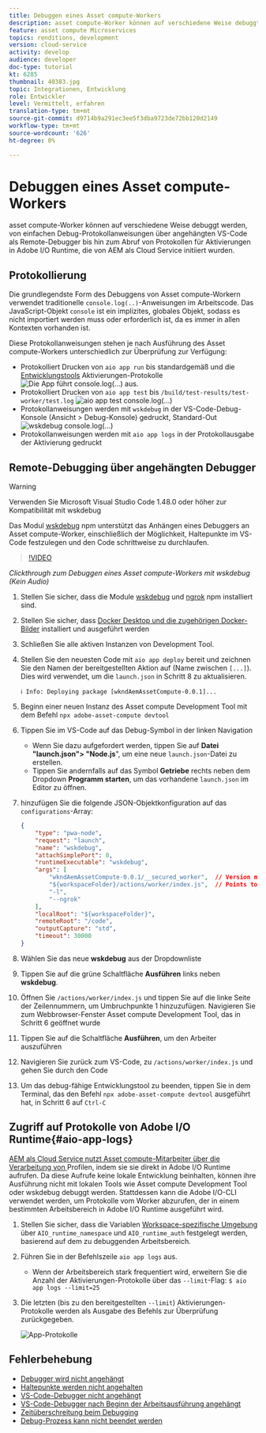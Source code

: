 ```yaml
---
title: Debuggen eines Asset compute-Workers
description: asset compute-Worker können auf verschiedene Weise debuggt werden, von einfachen Debug-Protokollanweisungen über angehängten VS-Code als Remote-Debugger bis hin zum Abruf von Protokollen für Aktivierungen in Adobe I/O Runtime, die von AEM als Cloud Service initiiert wurden.
feature: asset compute Microservices
topics: renditions, development
version: cloud-service
activity: develop
audience: developer
doc-type: tutorial
kt: 6285
thumbnail: 40383.jpg
topic: Integrationen, Entwicklung
role: Entwickler
level: Vermittelt, erfahren
translation-type: tm+mt
source-git-commit: d9714b9a291ec3ee5f3dba9723de72bb120d2149
workflow-type: tm+mt
source-wordcount: '626'
ht-degree: 0%

---
```



# Debuggen eines Asset compute-Workers

asset compute-Worker können auf verschiedene Weise debuggt werden, von einfachen Debug-Protokollanweisungen über angehängten VS-Code als Remote-Debugger bis hin zum Abruf von Protokollen für Aktivierungen in Adobe I/O Runtime, die von AEM als Cloud Service initiiert wurden.

## Protokollierung

Die grundlegendste Form des Debuggens von Asset compute-Workern verwendet traditionelle `console.log(..)`-Anweisungen im Arbeitscode. Das JavaScript-Objekt `console` ist ein implizites, globales Objekt, sodass es nicht importiert werden muss oder erforderlich ist, da es immer in allen Kontexten vorhanden ist.

Diese Protokollanweisungen stehen je nach Ausführung des Asset compute-Workers unterschiedlich zur Überprüfung zur Verfügung:

+ Protokolliert Drucken von `aio app run` bis standardgemäß und die [Entwicklungstools](../develop/development-tool.md) Aktivierungen-Protokolle
   ![Die App führt console.log(...) aus.](./assets/debug/console-log__aio-app-run.png)
+ Protokolliert Drucken von `aio app test` bis `/build/test-results/test-worker/test.log`
   ![aio app test console.log(...)](./assets/debug/console-log__aio-app-test.png)
+ Protokollanweisungen werden mit `wskdebug` in der VS-Code-Debug-Konsole (Ansicht > Debug-Konsole) gedruckt, Standard-Out
   ![wskdebug console.log(...)](./assets/debug/console-log__wskdebug.png)
+ Protokollanweisungen werden mit `aio app logs` in der Protokollausgabe der Aktivierung gedruckt

## Remote-Debugging über angehängten Debugger

>[!WARNING]
>
>Verwenden Sie Microsoft Visual Studio Code 1.48.0 oder höher zur Kompatibilität mit wskdebug

Das Modul [wskdebug](https://www.npmjs.com/package/@openwhisk/wskdebug) npm unterstützt das Anhängen eines Debuggers an Asset compute-Worker, einschließlich der Möglichkeit, Haltepunkte im VS-Code festzulegen und den Code schrittweise zu durchlaufen.

>[!VIDEO](https://video.tv.adobe.com/v/40383/?quality=12&learn=on)

_Clickthrough zum Debuggen eines Asset compute-Workers mit wskdebug (Kein Audio)_

1. Stellen Sie sicher, dass die Module [wskdebug](../set-up/development-environment.md#wskdebug) und [ngrok](../set-up/development-environment.md#ngork) npm installiert sind.
1. Stellen Sie sicher, dass [Docker Desktop und die zugehörigen Docker-Bilder](../set-up/development-environment.md#docker) installiert und ausgeführt werden
1. Schließen Sie alle aktiven Instanzen von Development Tool.
1. Stellen Sie den neuesten Code mit `aio app deploy` bereit und zeichnen Sie den Namen der bereitgestellten Aktion auf (Name zwischen `[...]`). Dies wird verwendet, um die `launch.json` in Schritt 8 zu aktualisieren.

   ```
   ℹ Info: Deploying package [wkndAemAssetCompute-0.0.1]...
   ```
1. Beginn einer neuen Instanz des Asset compute Development Tool mit dem Befehl `npx adobe-asset-compute devtool`
1. Tippen Sie im VS-Code auf das Debug-Symbol in der linken Navigation
   + Wenn Sie dazu aufgefordert werden, tippen Sie auf __Datei &quot;launch.json&quot;> &quot;Node.js__&quot;, um eine neue `launch.json`-Datei zu erstellen.
   + Tippen Sie andernfalls auf das Symbol __Getriebe__ rechts neben dem Dropdown __Programm starten__, um das vorhandene `launch.json` im Editor zu öffnen.
1. hinzufügen Sie die folgende JSON-Objektkonfiguration auf das `configurations`-Array:

   ```json
   {
       "type": "pwa-node",
       "request": "launch",
       "name": "wskdebug",
       "attachSimplePort": 0,
       "runtimeExecutable": "wskdebug",
       "args": [
           "wkndAemAssetCompute-0.0.1/__secured_worker",  // Version must match your Asset Compute worker's version
           "${workspaceFolder}/actions/worker/index.js",  // Points to your worker
           "-l",
           "--ngrok"
       ],
       "localRoot": "${workspaceFolder}",
       "remoteRoot": "/code",
       "outputCapture": "std",
       "timeout": 30000
   }
   ```

1. Wählen Sie das neue __wskdebug__ aus der Dropdownliste
1. Tippen Sie auf die grüne Schaltfläche __Ausführen__ links neben __wskdebug__.
1. Öffnen Sie `/actions/worker/index.js` und tippen Sie auf die linke Seite der Zeilennummern, um Umbruchpunkte 1 hinzuzufügen. Navigieren Sie zum Webbrowser-Fenster Asset compute Development Tool, das in Schritt 6 geöffnet wurde
1. Tippen Sie auf die Schaltfläche __Ausführen__, um den Arbeiter auszuführen
1. Navigieren Sie zurück zum VS-Code, zu `/actions/worker/index.js` und gehen Sie durch den Code
1. Um das debug-fähige Entwicklungstool zu beenden, tippen Sie in dem Terminal, das den Befehl `npx adobe-asset-compute devtool` ausgeführt hat, in Schritt 6 auf `Ctrl-C`

## Zugriff auf Protokolle von Adobe I/O Runtime{#aio-app-logs}

[AEM als Cloud Service nutzt Asset compute-Mitarbeiter über die Verarbeitung von ](../deploy/processing-profiles.md) Profilen, indem sie sie direkt in Adobe I/O Runtime aufrufen. Da diese Aufrufe keine lokale Entwicklung beinhalten, können ihre Ausführung nicht mit lokalen Tools wie Asset compute Development Tool oder wskdebug debuggt werden. Stattdessen kann die Adobe I/O-CLI verwendet werden, um Protokolle vom Worker abzurufen, der in einem bestimmten Arbeitsbereich in Adobe I/O Runtime ausgeführt wird.

1. Stellen Sie sicher, dass die Variablen [Workspace-spezifische Umgebung](../deploy/runtime.md) über `AIO_runtime_namespace` und `AIO_runtime_auth` festgelegt werden, basierend auf dem zu debuggenden Arbeitsbereich.
1. Führen Sie in der Befehlszeile `aio app logs` aus.
   + Wenn der Arbeitsbereich stark frequentiert wird, erweitern Sie die Anzahl der Aktivierungen-Protokolle über das `--limit`-Flag:
      `$ aio app logs --limit=25`
1. Die letzten (bis zu den bereitgestellten `--limit`) Aktivierungen-Protokolle werden als Ausgabe des Befehls zur Überprüfung zurückgegeben.

   ![App-Protokolle](./assets/debug/aio-app-logs.png)

## Fehlerbehebung

+ [Debugger wird nicht angehängt](../troubleshooting.md#debugger-does-not-attach)
+ [Haltepunkte werden nicht angehalten](../troubleshooting.md#breakpoints-no-pausing)
+ [VS-Code-Debugger nicht angehängt](../troubleshooting.md#vs-code-debugger-not-attached)
+ [VS-Code-Debugger nach Beginn der Arbeitsausführung angehängt](../troubleshooting.md#vs-code-debugger-attached-after-worker-execution-began)
+ [Zeitüberschreitung beim Debugging](../troubleshooting.md#worker-times-out-while-debugging)
+ [Debug-Prozess kann nicht beendet werden](../troubleshooting.md#cannot-terminate-debugger-process)
